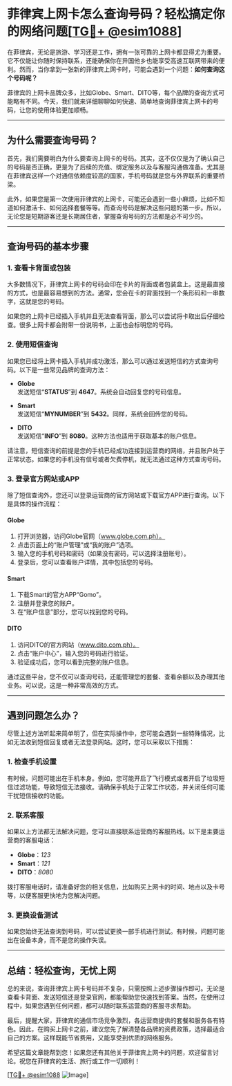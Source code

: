 # 菲律宾上网卡怎么查询号码？轻松搞定你的网络问题[[TG💪+ @esim1088](https://t.me/s/esim1088)]

在菲律宾，无论是旅游、学习还是工作，拥有一张可靠的上网卡都显得尤为重要。它不仅能让你随时保持联系，还能确保你在异国他乡也能享受高速互联网带来的便利。然而，当你拿到一张新的菲律宾上网卡时，可能会遇到一个问题：**如何查询这个号码呢？**

菲律宾的上网卡品牌众多，比如Globe、Smart、DITO等，每个品牌的查询方式可能略有不同。今天，我们就来详细聊聊如何快速、简单地查询菲律宾上网卡的号码，让您的使用体验更加顺畅。

---

## **为什么需要查询号码？**

首先，我们需要明白为什么要查询上网卡的号码。其实，这不仅仅是为了确认自己的号码是否正确，更是为了后续的充值、绑定服务以及与客服沟通做准备。尤其是在菲律宾这样一个对通信依赖度较高的国家，手机号码就是您与外界联系的重要桥梁。

此外，如果您是第一次使用菲律宾的上网卡，可能还会遇到一些小麻烦，比如不知道如何激活卡、如何选择套餐等等。而查询号码是解决这些问题的第一步。所以，无论您是短期游客还是长期居住者，掌握查询号码的方法都是必不可少的。

---

## **查询号码的基本步骤**

### **1. 查看卡背面或包装**

大多数情况下，菲律宾上网卡的号码会印在卡片的背面或者包装盒上。这是最直接的方式，也是最容易想到的方法。通常，您会在卡的背面找到一个条形码和一串数字，这就是您的号码。

如果您的上网卡已经插入手机并且无法查看背面，那么可以尝试将卡取出后仔细检查。很多上网卡都会附带一份说明书，上面也会标明您的号码。

### **2. 使用短信查询**

如果您已经将上网卡插入手机并成功激活，那么可以通过发送短信的方式查询号码。以下是一些常见品牌的查询方法：

- **Globe**  
  发送短信“**STATUS**”到 **4647**。系统会自动回复您的号码信息。

- **Smart**  
  发送短信“**MYNUMBER**”到 **5432**。同样，系统会回传您的号码。

- **DITO**  
  发送短信“**INFO**”到 **8080**。这种方法也适用于获取基本的账户信息。

请注意，短信查询的前提是您的手机已经成功连接到运营商的网络，并且账户处于正常状态。如果您的手机没有信号或者欠费停机，就无法通过这种方式查询号码。

### **3. 登录官方网站或APP**

除了短信查询外，您还可以登录运营商的官方网站或下载官方APP进行查询。以下是具体的操作流程：

#### **Globe**
1. 打开浏览器，访问Globe官网（www.globe.com.ph）。
2. 点击页面上的“账户管理”或“我的账户”选项。
3. 输入您的手机号码和密码（如果没有密码，可以选择注册账号）。
4. 登录后，您可以查看账户详情，其中包括您的号码。

#### **Smart**
1. 下载Smart的官方APP“Gomo”。
2. 注册并登录您的账户。
3. 在“账户信息”部分，您可以找到您的号码。

#### **DITO**
1. 访问DITO的官方网站（www.dito.com.ph）。
2. 点击“账户中心”，输入您的号码进行验证。
3. 验证成功后，您可以看到完整的账户信息。

通过这些平台，您不仅可以查询号码，还能管理您的套餐、查看余额以及办理其他业务。可以说，这是一种非常高效的方式。

---

## **遇到问题怎么办？**

尽管上述方法听起来简单明了，但在实际操作中，您可能会遇到一些特殊情况，比如无法收到短信回复或者无法登录网站。这时，您可以采取以下措施：

### **1. 检查手机设置**

有时候，问题可能出在手机本身。例如，您可能开启了飞行模式或者开启了垃圾短信过滤功能，导致短信无法接收。请确保手机处于正常工作状态，并关闭任何可能干扰短信接收的功能。

### **2. 联系客服**

如果以上方法都无法解决问题，您可以直接联系运营商的客服热线。以下是主要运营商的客服电话：

- **Globe**：*123*
- **Smart**：*121*
- **DITO**：*8080*

拨打客服电话时，请准备好您的相关信息，比如购买上网卡的时间、地点以及卡号等，以便客服更快地为您解决问题。

### **3. 更换设备测试**

如果您始终无法查询到号码，可以尝试更换一部手机进行测试。有时候，问题可能出在设备本身，而不是您的操作失误。

---

## **总结：轻松查询，无忧上网**

总的来说，查询菲律宾上网卡号码并不复杂，只需按照上述步骤操作即可。无论是查看卡背面、发送短信还是登录官网，都能帮助您快速找到答案。当然，在使用过程中，如果您遇到任何问题，都可以随时联系运营商的客服寻求帮助。

最后，提醒大家，菲律宾的通信市场竞争激烈，各运营商提供的套餐和服务各有特色。因此，在购买上网卡之前，建议您先了解清楚各品牌的资费政策，选择最适合自己的方案。这样既能节省费用，又能享受到优质的网络服务。

希望这篇文章能帮到您！如果您还有其他关于菲律宾上网卡的问题，欢迎留言讨论。祝您在菲律宾的生活、旅行或工作一切顺利！

[[TG💪+ @esim1088](https://t.me/s/esim1088) ![Image](https://i.postimg.cc/4NQfJmqS/Snipaste-2025-05-13-00-14-12.png)]